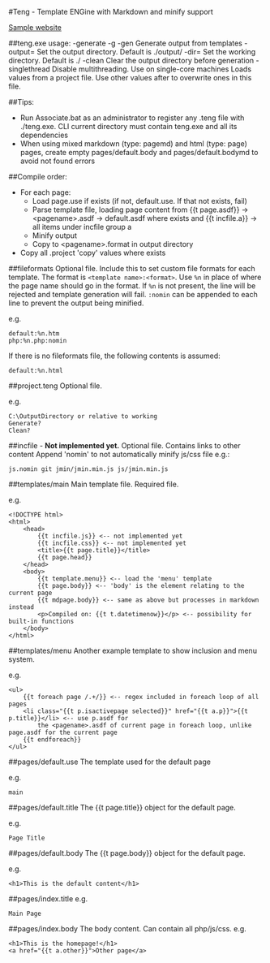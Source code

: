 #Teng - Template ENGine with Markdown and minify support

[Sample website](https://servc.eu/p/teng-sample/index.html)

##teng.exe usage:
	-generate -g -gen    Generate output from templates
    -output=<value>      Set the output directory. Default is ./output/
    -dir=<value>         Set the working directory. Default is ./
    -clean               Clear the output directory before generation
    -singlethread        Disable multithreading. Use on single-core machines
    <filename>           Loads values from a project file. Use other values after to overwrite ones in this file.

##Tips:
*	Run Associate.bat as an administrator to register any .teng file with ./teng.exe. CLI current directory must 
	contain teng.exe and all its dependencies
*   When using mixed markdown (type: pagemd) and html (type: page) pages, create empty pages/default.body and 
    pages/default.bodymd to avoid not found errors


##Compile order:
*	For each page:
	*	Load page.use if exists (if not, default.use. If that not exists, fail)
	*	Parse template file, loading page content from {{t page.asdf}} -> \<pagename\>.asdf -> default.asdf where exists
			and {{t incfile.a}} -> all items under incfile group a
	*	Minify output
	*	Copy to \<pagename\>.format in output directory
*	Copy all .project 'copy' values where exists

##fileformats
Optional file. Include this to set custom file formats for each template. The format is `<template name>:<format>`. 
Use `%n` in place of where the page name should go in the format. If `%n` is not present, the line will be rejected and template generation 
will fail. `:nomin` can be appended to each line to prevent the output being minified.

e.g.

    default:%n.htm
    php:%n.php:nomin

If there is no fileformats file, the following contents is assumed:

    default:%n.html

##project.teng
Optional file.

e.g.

	C:\OutputDirectory or relative to working
	Generate?
	Clean?

##incfile - **Not implemented yet.**
Optional file.
Contains links to other content
Append 'nomin' to not automatically minify js/css file
e.g.:

	js.nomin git jmin/jmin.min.js js/jmin.min.js

##templates/main
Main template file. Required file.

e.g.

	<!DOCTYPE html>
	<html>
		<head>
			{{t incfile.js}} <-- not implemented yet
			{{t incfile.css}} <-- not implemented yet
			<title>{{t page.title}}</title>
			{{t page.head}}
		</head>
		<body>
			{{t template.menu}} <-- load the 'menu' template
			{{t page.body}} <-- 'body' is the element relating to the current page
			{{t mdpage.body}} <-- same as above but processes in markdown instead
			<p>Compiled on: {{t t.datetimenow}}</p> <-- possibility for built-in functions
		</body>
	</html>

##templates/menu
Another example template to show inclusion and menu system.

e.g.

	<ul>
		{{t foreach page /.+/}} <-- regex included in foreach loop of all pages
		<li class="{{t p.isactivepage selected}}" href="{{t a.p}}">{{t p.title}}</li> <-- use p.asdf for 
			the <pagename>.asdf of current page in foreach loop, unlike page.asdf for the current page
		{{t endforeach}}
	</ul>

##pages/default.use
The template used for the default page

e.g.

	main

##pages/default.title
The {{t page.title}} object for the default page.

e.g.

	Page Title

##pages/default.body
The {{t page.body}} object for the default page.

e.g.

	<h1>This is the default content</h1>

##pages/index.title
e.g.

	Main Page

##pages/index.body
The body content. Can contain all php/js/css.
e.g.

	<h1>This is the homepage!</h1>
	<a href="{{t a.other}}">Other page</a>
